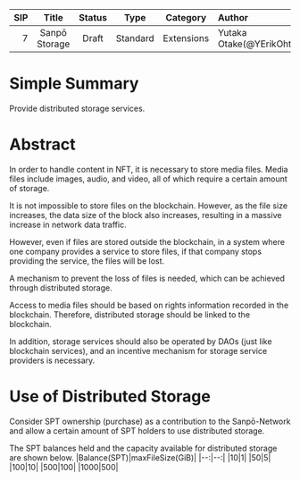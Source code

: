 |SIP|Title|Status|Type|Category|Author|Created|
|--:|:--:|:--:|:--:|:--:|:--|:--:|
|7|Sanpō Storage|Draft|Standard|Extensions|Yutaka Otake(@YErikOhtake)|2023-10-15|

# Simple Summary
Provide distributed storage services.

# Abstract
In order to handle content in NFT, it is necessary to store media files. Media files include images, audio, and video, all of which require a certain amount of storage.

It is not impossible to store files on the blockchain. However, as the file size increases, the data size of the block also increases, resulting in a massive increase in network data traffic.

However, even if files are stored outside the blockchain, in a system where one company provides a service to store files, if that company stops providing the service, the files will be lost.

A mechanism to prevent the loss of files is needed, which can be achieved through distributed storage.

Access to media files should be based on rights information recorded in the blockchain. Therefore, distributed storage should be linked to the blockchain.


In addition, storage services should also be operated by DAOs (just like blockchain services), and an incentive mechanism for storage service providers is necessary.

# Use of Distributed Storage
Consider SPT ownership (purchase) as a contribution to the Sanpō-Network and allow a certain amount of SPT holders to use distributed storage.

The SPT balances held and the capacity available for distributed storage are shown below.
|Balance(SPT)|maxFileSize(GiB)|
|--:|--:|
|10|1|
|50|5|
|100|10|
|500|100|
|1000|500|
